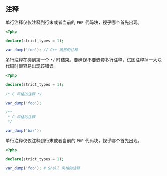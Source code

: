 ## 注释

单行注释仅仅注释到行末或者当前的 `PHP` 代码块，视乎哪个首先出现。

```php
<?php

declare(strict_types = 1);

var_dump('foo'); // C++ 风格的注释

```

多行注释在碰到第一个 `*/` 时结束。要确保不要嵌套多行注释，试图注释掉一大块代码时很容易出现该错误。

```php
<?php

declare(strict_types = 1);

/* C 风格的注释 */

var_dump('foo');

/**
 * C 风格的注释
 */

var_dump('bar');

```

单行注释仅仅注释到行末或者当前的 `PHP` 代码块，视乎哪个首先出现。

```php
<?php

declare(strict_types = 1);

var_dump('foo'); # Shell 风格的注释

```

